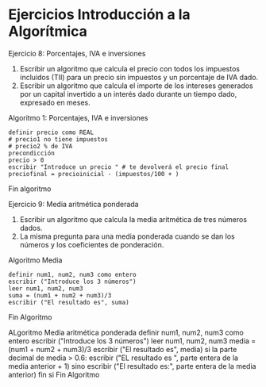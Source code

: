 # Ejercicios Introducción a la Algorítmica

Ejercicio 8: Porcentajes, IVA e inversiones
1. Escribir un algoritmo que calcula el precio con todos los impuestos incluidos (TII) para un precio sin impuestos y un porcentaje de IVA dado.
2. Escribir un algoritmo que calcula el importe de los intereses generados por un capital invertido a un interés dado durante un tiempo dado, expresado en meses.

Algoritmo 1: Porcentajes, IVA e inversiones
    
    definir precio como REAL
    # precio1 no tiene impuestos
    # precio2 % de IVA 
    precondicción 
    precio > 0
    escribir "Introduce un precio " # te devolverá el precio final
    preciofinal = precioinicial - (impuestos/100 + )




Fin algoritmo


Ejercicio 9: Media aritmética ponderada
1. Escribir un algoritmo que calcula la media aritmética de tres números dados.
2. La misma pregunta para una media ponderada cuando se dan los números y los coeficientes de ponderación.

Algoritmo Media 

    definir num1, num2, num3 como entero
    escribir ("Introduce los 3 números")
    leer num1, num2, num3
    suma = (num1 + num2 + num3)/3
    escribir ("El resultado es", suma) 
                                                                                             
Fin Algoritmo

ALgoritmo Media aritmética ponderada
    definir num1, num2, num3 como entero
    escribir ("Introduce los 3 números")
    leer num1, num2, num3
    media = (num1 + num2 + num3)/3
    escribir ("El resultado es", media)
    si la parte decimal de media > 0.6:
        escribir ("EL resultado es ", parte entera de la media anterior + 1)
    sino
        escribir ("El resultado es:", parte entera de la media anterior)
    fin si
Fin Algoritmo
